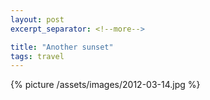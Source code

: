 ```yaml
---
layout: post
excerpt_separator: <!--more-->

title: "Another sunset"
tags: travel
---
```


{% picture /assets/images/2012-03-14.jpg %}
<!--more-->